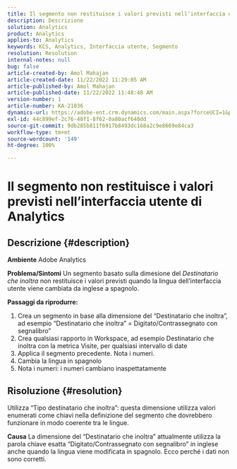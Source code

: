 ```yaml
---
title: Il segmento non restituisce i valori previsti nell’interfaccia utente di Analytics
description: Descrizione
solution: Analytics
product: Analytics
applies-to: Analytics
keywords: KCS, Analytics, Interfaccia utente, Segmento
resolution: Resolution
internal-notes: null
bug: false
article-created-by: Amol Mahajan
article-created-date: 11/22/2022 11:29:05 AM
article-published-by: Amol Mahajan
article-published-date: 11/22/2022 11:48:48 AM
version-number: 1
article-number: KA-21036
dynamics-url: https://adobe-ent.crm.dynamics.com/main.aspx?forceUCI=1&pagetype=entityrecord&etn=knowledgearticle&id=6cf79ed9-586a-ed11-9561-6045bd006d92
exl-id: 44c899ef-2c76-48f1-8f62-0a80acf640dd
source-git-commit: 9db285b811f6917b8493dc168a2c9e8669e84ca3
workflow-type: tm+mt
source-wordcount: '149'
ht-degree: 100%

---
```


# Il segmento non restituisce i valori previsti nell’interfaccia utente di Analytics

## Descrizione {#description}

<b>Ambiente</b>
Adobe Analytics


<b>Problema/Sintomi</b>
Un segmento basato sulla dimesione del *Destinatario che inoltra* non restituisce i valori previsti quando la lingua dell’interfaccia utente viene cambiata da inglese a spagnolo.



<b>Passaggi da riprodurre:</b>

1. Crea un segmento in base alla dimensione del “Destinatario che inoltra”, ad esempio “Destinatario che inoltra” = Digitato/Contrassegnato con segnalibro”
2. Crea qualsiasi rapporto in Workspace, ad esempio Destinatario che inoltra con la metrica Visite, per qualsiasi intervallo di date
3. Applica il segmento precedente. Nota i numeri.
4. Cambia la lingua in spagnolo
5. Nota i numeri: i numeri cambiano inaspettatamente



## Risoluzione {#resolution}


Utilizza “Tipo destinatario che inoltra”: questa dimensione utilizza valori enumerati come chiavi nella definizione del segmento che dovrebbero funzionare in modo coerente tra le lingue.


<b>Causa</b>
La dimensione del “Destinatario che inoltra” attualmente utilizza la parola chiave esatta “Digitato/Contrassegnato con segnalibro” in inglese anche quando la lingua viene modificata in spagnolo. Ecco perché i dati non sono corretti.
